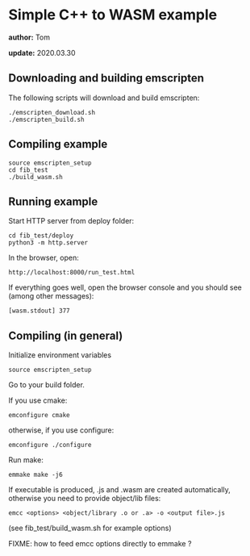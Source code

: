 # Simple C++ to WASM example

**author:** Tom

**update:** 2020.03.30

## Downloading and building emscripten

The following scripts will download and build emscripten:

    ./emscripten_download.sh
    ./emscripten_build.sh

## Compiling example

    source emscripten_setup
    cd fib_test
    ./build_wasm.sh

## Running example

Start HTTP server from deploy folder:

    cd fib_test/deploy
    python3 -m http.server

In the browser, open:

    http://localhost:8000/run_test.html

If everything goes well, open the browser console
and you should see (among other messages):

    [wasm.stdout] 377

## Compiling (in general)

Initialize environment variables

    source emscripten_setup

Go to your build folder.

If you use cmake:

    emconfigure cmake

otherwise, if you use configure:

    emconfigure ./configure

Run make:

    emmake make -j6

If executable is produced, .js and .wasm are created automatically,
otherwise you need to provide object/lib files:

    emcc <options> <object/library .o or .a> -o <output file>.js

(see fib_test/build_wasm.sh for example options)

FIXME: how to feed emcc options directly to emmake ?

